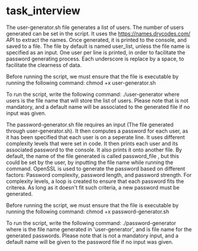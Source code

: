 # task_interview

The user-generator.sh file generates a list of users. The number of users generated can be set in the script. It uses the https://names.drycodes.com/ API to extract the names.
Once generated, it is printed to the console, and saved to a file. The file by default is named user_list, unless the file name is specified as an input.
One user per line is printed, in order to facilitate the password generating process. Each underscore is replace by a space, to facilitate the clearness of data.

Before running the script, we must ensure that the file is executable by running the following command: chmod +x user-generator.sh

To run the script, write the following command: ./user-generator <users> where users is the file name that will store the list of users. Please note that <users> is 
not mandatory, and a default name will be associated to the generated file if no input was given.


The password-generator.sh file requires an input (The file generated through user-generator.sh). It then computes a password for each user, as it has been specified that each user 
is on a seperate line. It uses different complexity levels that were set in code. It then prints each user and its associated password to the console. It also prints
it onto another file. By default, the name of the file generated is called password_file , but this could be set by the user, by inputting the file name while running the command.
OpenSSL is used to generate the password based on different factors: Password complexity, password length, and password strength. 
For complexity levels, a loop is created to ensure that each password fits the criterea. As long as it doesn't fit such criteria, a new password must be generated. 

Before running the script, we must ensure that the file is executable by running the following command: chmod +x password-generator.sh

To run the script, write the following command: ./password-generator <users> <pw-file> where <users> is the file name generated in 'user-generator', and <pw-file> is 
file name for the generated passwords. Please note that <pw-file> is not a mandatory input, and a default name will be given to the password file if no input was given.




